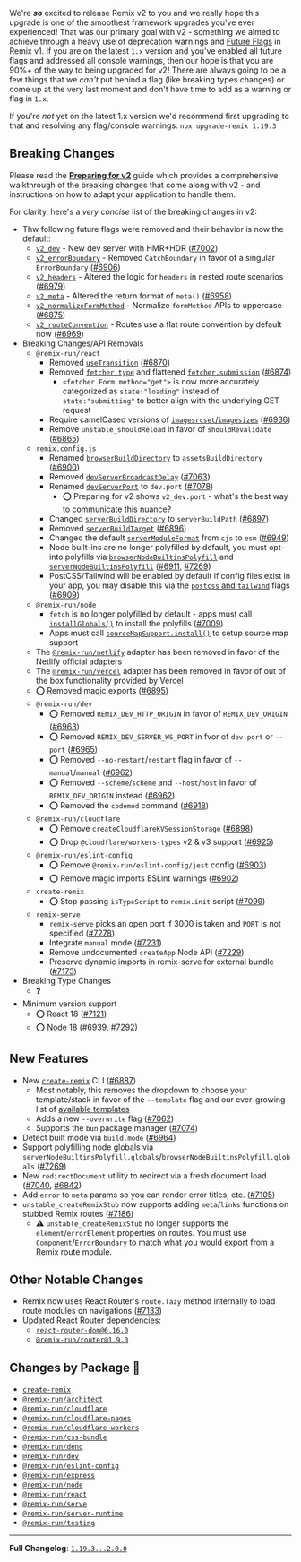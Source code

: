 We're _**so**_ excited to release Remix v2 to you and we really hope this upgrade is one of the smoothest framework upgrades you've ever experienced! That was our primary goal with v2 - something we aimed to achieve through a heavy use of deprecation warnings and [Future Flags](https://remix.run/blog/future-flags) in Remix v1. If you are on the latest `1.x` version and you've enabled all future flags and addressed all console warnings, then our hope is that you are 90%+ of the way to being upgraded for v2! There are always going to be a few things that we _can't_ put behind a flag (like breaking types changes) or come up at the very last moment and don't have time to add as a warning or flag in `1.x`.

If you're _not_ yet on the latest 1.x version we'd recommend first upgrading to that and resolving any flag/console warnings: `npx upgrade-remix 1.19.3`

## Breaking Changes

Please read the [**Preparing for v2**](https://remix.run/docs/en/dev/guides/v2) guide which provides a comprehensive walkthrough of the breaking changes that come along with v2 - and instructions on how to adapt your application to handle them.

For clarity, here's a _very concise_ list of the breaking changes in v2:

- Thw following future flags were removed and their behavior is now the default:
  - [`v2_dev`][v2dev] - New dev server with HMR+HDR ([#7002](https://github.com/remix-run/remix/pull/7002))
  - [`v2_errorBoundary`][v2errorboundary] - Removed `CatchBoundary` in favor of a singular `ErrorBoundary` ([#6906](https://github.com/remix-run/remix/pull/6906))
  - [`v2_headers`][v2headers] - Altered the logic for `headers` in nested route scenarios ([#6979](https://github.com/remix-run/remix/pull/6979))
  - [`v2_meta`][v2meta] - Altered the return format of `meta()` ([#6958](https://github.com/remix-run/remix/pull/6958))
  - [`v2_normalizeFormMethod`][v2normalizeformmethod] - Normalize `formMethod` APIs to uppercase ([#6875](https://github.com/remix-run/remix/pull/6875))
  - [`v2_routeConvention`][v2routeconvention] - Routes use a flat route convention by default now ([#6969](https://github.com/remix-run/remix/pull/6969))
- Breaking Changes/API Removals
  - `@remix-run/react`
    - Removed [`useTransition`][usetransition] ([#6870](https://github.com/remix-run/remix/pull/6870))
    - Removed [`fetcher.type`][usefetcher] and flattened [`fetcher.submission`][usefetcher] ([#6874](https://github.com/remix-run/remix/pull/6874))
      - `<fetcher.Form method="get">` is now more accurately categorized as `state:"loading"` instead of `state:"submitting"` to better align with the underlying GET request
    - Require camelCased versions of [`imagesrcset`/`imagesizes`][imagesrcsetsizes] ([#6936](https://github.com/remix-run/remix/pull/6936))
    - Remove `unstable_shouldReload` in favor of `shouldRevalidate` ([#6865](https://github.com/remix-run/remix/pull/6865))
  - `remix.config.js`
    - Renamed [`browserBuildDirectory`][browserbuilddirectory] to `assetsBuildDirectory` ([#6900](https://github.com/remix-run/remix/pull/6900))
    - Removed [`devServerBroadcastDelay`][devserverbroadcastdelay] ([#7063](https://github.com/remix-run/remix/pull/7063))
    - Renamed [`devServerPort`][devserverport] to `dev.port` ([#7078](https://github.com/remix-run/remix/pull/7078))
      - ⭕️ Preparing for v2 shows `v2_dev.port` - what's the best way to communicate this nuance?
    - Changed [`serverBuildDirectory`][serverbuilddirectory] to `serverBuildPath` ([#6897](https://github.com/remix-run/remix/pull/6897))
    - Removed [`serverBuildTarget`][serverbuildtarget] ([#6896](https://github.com/remix-run/remix/pull/6896))
    - Changed the default [`serverModuleFormat`][servermoduleformat] from `cjs` to `esm` ([#6949](https://github.com/remix-run/remix/pull/6949))
    - Node built-ins are no longer polyfilled by default, you must opt-into polyfills via [`browserNodeBuiltinsPolyfill`][browsernodebuiltinspolyfill] and [`serverNodeBuiltinsPolyfill`][servernodebuiltinspolyfill] ([#6911](https://github.com/remix-run/remix/pull/6911), [#7269](https://github.com/remix-run/remix/pull/7269))
    - PostCSS/Tailwind will be enabled by default if config files exist in your app, you may disable this via the [`postcss` and `tailwind`][postcsstailwind] flags ([#6909](https://github.com/remix-run/remix/pull/6909))
  - `@remix-run/node`
    - `fetch` is no longer polyfilled by default - apps must call [`installGlobals()`][installglobals] to install the polyfills ([#7009](https://github.com/remix-run/remix/pull/7009))
    - Apps must call [`sourceMapSupport.install()`][sourcemapsupport] to setup source map support
  - The [`@remix-run/netlify`][netlifyadapter] adapter has been removed in favor of the Netlify official adapters
  - The [`@remix-run/vercel`][verceladapter] adapter has been removed in favor of out of the box functionality provided by Vercel
  - ⭕️ Removed magic exports ([#6895](https://github.com/remix-run/remix/pull/6895))
  - `@remix-run/dev`
    - ⭕️ Removed `REMIX_DEV_HTTP_ORIGIN` in favor of `REMIX_DEV_ORIGIN` ([#6963](https://github.com/remix-run/remix/pull/6963))
    - ⭕️ Removed `REMIX_DEV_SERVER_WS_PORT` in fvor of `dev.port` or `--port` ([#6965](https://github.com/remix-run/remix/pull/6965))
    - ⭕️ Removed `--no-restart`/`restart` flag in favor of `--manual`/`manual` ([#6962](https://github.com/remix-run/remix/pull/6962))
    - ⭕️ Removed `--scheme`/`scheme` and `--host`/`host` in favor of `REMIX_DEV_ORIGIN` instead ([#6962](https://github.com/remix-run/remix/pull/6962))
    - ⭕️ Removed the `codemod` command ([#6918](https://github.com/remix-run/remix/pull/6918))
  - `@remix-run/cloudflare`
    - ⭕️ Remove `createCloudflareKVSessionStorage` ([#6898](https://github.com/remix-run/remix/pull/6898))
    - ⭕️ Drop `@cloudflare/workers-types` v2 & v3 support ([#6925](https://github.com/remix-run/remix/pull/6925))
  - `@remix-run/eslint-config`
    - ⭕️ Remove `@remix-run/eslint-config/jest` config ([#6903](https://github.com/remix-run/remix/pull/6903))
    - ⭕️ Remove magic imports ESLint warnings ([#6902](https://github.com/remix-run/remix/pull/6902))
  - `create-remix`
    - ⭕️ Stop passing `isTypeScript` to `remix.init` script ([#7099](https://github.com/remix-run/remix/pull/7099))
  - `remix-serve`
    - `remix-serve` picks an open port if 3000 is taken and `PORT` is not specified ([#7278](https://github.com/remix-run/remix/pull/7278))
    - Integrate `manual` mode ([#7231](https://github.com/remix-run/remix/pull/7231))
    - Remove undocumented `createApp` Node API ([#7229](https://github.com/remix-run/remix/pull/7229))
    - Preserve dynamic imports in remix-serve for external bundle ([#7173](https://github.com/remix-run/remix/pull/7173))
- Breaking Type Changes
  - ❓
- Minimum version support
  - ⭕️ React 18 ([#7121](https://github.com/remix-run/remix/pull/7121))
  - ⭕️ [Node 18][node-version-support] ([#6939](https://github.com/remix-run/remix/pull/6939), [#7292](https://github.com/remix-run/remix/pull/7292))

## New Features

- New [`create-remix`][createremix] CLI ([#6887](https://github.com/remix-run/remix/pull/6887))
  - Most notably, this removes the dropdown to choose your template/stack in favor of the `--template` flag and our ever-growing list of [available templates][templates]
  - Adds a new `--overwrite` flag ([#7062](https://github.com/remix-run/remix/pull/7062))
  - Supports the `bun` package manager ([#7074](https://github.com/remix-run/remix/pull/7074))
- Detect built mode via `build.mode` ([#6964](https://github.com/remix-run/remix/pull/6964))
- Support polyfilling node globals via `serverNodeBuiltinsPolyfill.globals`/`browserNodeBuiltinsPolyfill.globals` ([#7269](https://github.com/remix-run/remix/pull/7269))
- New `redirectDocument` utility to redirect via a fresh document load ([#7040](https://github.com/remix-run/remix/pull/7040), [#6842](https://github.com/remix-run/remix/pull/6842))
- Add `error` to `meta` params so you can render error titles, etc. ([#7105](https://github.com/remix-run/remix/pull/7105))
- `unstable_createRemixStub` now supports adding `meta`/`links` functions on stubbed Remix routes ([#7186](https://github.com/remix-run/remix/pull/7186))
  - ⚠️ `unstable_createRemixStub` no longer supports the `element`/`errorElement` properties on routes. You must use `Component`/`ErrorBoundary` to match what you would export from a Remix route module.

## Other Notable Changes

- Remix now uses React Router's `route.lazy` method internally to load route modules on navigations ([#7133](https://github.com/remix-run/remix/pull/7133))
- Updated React Router dependencies:
  - [`react-router-dom@6.16.0`](https://github.com/remix-run/react-router/releases/tag/react-router%406.16.0)
  - [`@remix-run/router@1.9.0`](https://github.com/remix-run/react-router/blob/main/packages/router/CHANGELOG.md#190)

## Changes by Package 🔗

- [`create-remix`](https://github.com/remix-run/remix/blob/remix%402.0.0/packages/create-remix/CHANGELOG.md#200)
- [`@remix-run/architect`](https://github.com/remix-run/remix/blob/remix%402.0.0/packages/remix-architect/CHANGELOG.md#200)
- [`@remix-run/cloudflare`](https://github.com/remix-run/remix/blob/remix%402.0.0/packages/remix-cloudflare/CHANGELOG.md#200)
- [`@remix-run/cloudflare-pages`](https://github.com/remix-run/remix/blob/remix%402.0.0/packages/remix-cloudflare-pages/CHANGELOG.md#200)
- [`@remix-run/cloudflare-workers`](https://github.com/remix-run/remix/blob/remix%402.0.0/packages/remix-cloudflare-workers/CHANGELOG.md#200)
- [`@remix-run/css-bundle`](https://github.com/remix-run/remix/blob/remix%402.0.0/packages/remix-css-bundle/CHANGELOG.md#200)
- [`@remix-run/deno`](https://github.com/remix-run/remix/blob/remix%402.0.0/packages/remix-deno/CHANGELOG.md#200)
- [`@remix-run/dev`](https://github.com/remix-run/remix/blob/remix%402.0.0/packages/remix-dev/CHANGELOG.md#200)
- [`@remix-run/eslint-config`](https://github.com/remix-run/remix/blob/remix%402.0.0/packages/remix-eslint-config/CHANGELOG.md#200)
- [`@remix-run/express`](https://github.com/remix-run/remix/blob/remix%402.0.0/packages/remix-express/CHANGELOG.md#200)
- [`@remix-run/node`](https://github.com/remix-run/remix/blob/remix%402.0.0/packages/remix-node/CHANGELOG.md#200)
- [`@remix-run/react`](https://github.com/remix-run/remix/blob/remix%402.0.0/packages/remix-react/CHANGELOG.md#200)
- [`@remix-run/serve`](https://github.com/remix-run/remix/blob/remix%402.0.0/packages/remix-serve/CHANGELOG.md#200)
- [`@remix-run/server-runtime`](https://github.com/remix-run/remix/blob/remix%402.0.0/packages/remix-server-runtime/CHANGELOG.md#200)
- [`@remix-run/testing`](https://github.com/remix-run/remix/blob/remix%402.0.0/packages/remix-testing/CHANGELOG.md#200)

---

**Full Changelog**: [`1.19.3...2.0.0`](https://github.com/remix-run/remix/compare/remix@1.19.3...remix@2.0.0)

[v2dev]: https://remix.run/docs/en/release-next/guides/v2#remix-dev
[v2errorboundary]: https://remix.run/docs/en/release-next/guides/v2#catchboundary-and-errorboundary
[v2headers]: https://remix.run/docs/en/dev/guides/v2#route-headers
[v2meta]: https://remix.run/docs/en/release-next/guides/v2#route-meta
[v2normalizeformmethod]: https://remix.run/docs/en/release-next/guides/v2#formmethod
[v2routeconvention]: https://remix.run/docs/en/2.0.0/guides/v2#file-system-route-convention
[usetransition]: https://remix.run/docs/en/2.0.0/guides/v2#usetransition
[usefetcher]: https://remix.run/docs/en/2.0.0/guides/v2#usefetcher
[imagesrcsetsizes]: https://remix.run/docs/en/2.0.0/guides/v2#links-imagesizes-and-imagesrcset
[browserbuilddirectory]: https://remix.run/docs/en/2.0.0/guides/v2#browserbuilddirectory
[devserverbroadcastdelay]: https://remix.run/docs/en/2.0.0/guides/v2#devserverbroadcastdelay
[devserverport]: https://remix.run/docs/en/2.0.0/guides/v2#devserverport
[serverbuilddirectory]: https://remix.run/docs/en/2.0.0/guides/v2#serverbuilddirectory
[serverbuildtarget]: https://remix.run/docs/en/2.0.0/guides/v2#serverbuildtarget
[servermoduleformat]: https://remix.run/docs/en/2.0.0/guides/v2#servermoduleformat
[browsernodebuiltinspolyfill]: https://remix.run/docs/en/2.0.0/guides/v2#browsernodebuiltinspolyfill
[servernodebuiltinspolyfill]: https://remix.run/docs/en/2.0.0/guides/v2#servernodebuiltinspolyfill
[installglobals]: https://remix.run/docs/en/2.0.0/guides/v2#installglobals
[sourcemapsupport]: https://remix.run/docs/en/2.0.0/guides/v2#source-map-support
[netlifyadapter]: https://remix.run/docs/en/2.0.0/guides/v2#netlify-adapter
[verceladapter]: https://remix.run/docs/en/2.0.0/guides/v2#vercel-adapter
[postcsstailwind]: https://remix.run/docs/en/2.0.0/guides/v2#built-in-postcsstailwind-support
[node-version-support]: https://remix.run/docs/en/2.0.0/other-api/node#version-support
[createremix]: https://remix.run/docs/en/2.0.0/other-api/create-remix
[templates]: https://remix.run/docs/en/2.0.0/guides/templates
